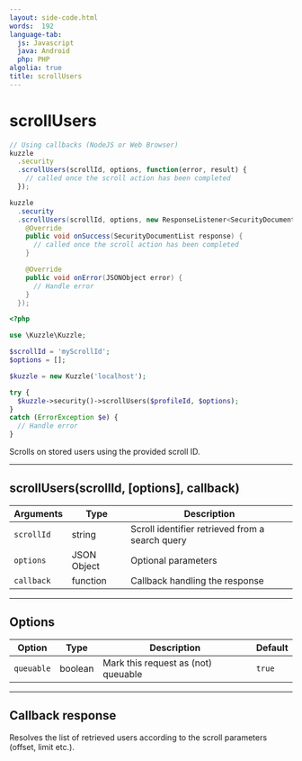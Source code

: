 ```yaml
---
layout: side-code.html
words:  192
language-tab:
  js: Javascript
  java: Android
  php: PHP
algolia: true
title: scrollUsers
---
```


# scrollUsers

```js
// Using callbacks (NodeJS or Web Browser)
kuzzle
  .security
  .scrollUsers(scrollId, options, function(error, result) {
    // called once the scroll action has been completed
  });
```

```java
kuzzle
  .security
  .scrollUsers(scrollId, options, new ResponseListener<SecurityDocumentList>() {
    @Override
    public void onSuccess(SecurityDocumentList response) {
      // called once the scroll action has been completed
    }

    @Override
    public void onError(JSONObject error) {
      // Handle error
    }
  });
```

```php
<?php

use \Kuzzle\Kuzzle;

$scrollId = 'myScrollId';
$options = [];

$kuzzle = new Kuzzle('localhost');

try {
  $kuzzle->security()->scrollUsers($profileId, $options);
}
catch (ErrorException $e) {
  // Handle error
}
```

Scrolls on stored users using the provided scroll ID.

---

## scrollUsers(scrollId, [options], callback)

| Arguments | Type | Description |
|---------------|---------|----------------------------------------|
| ``scrollId`` | string | Scroll identifier retrieved from a search query |
| ``options`` | JSON Object | Optional parameters |
| ``callback`` | function | Callback handling the response |

---

## Options

| Option | Type | Description | Default |
|---------------|---------|----------------------------------------|---------|
| ``queuable`` | boolean | Mark this request as (not) queuable | ``true`` |

---

## Callback response

Resolves the list of retrieved users according to the scroll parameters (offset, limit etc.).
